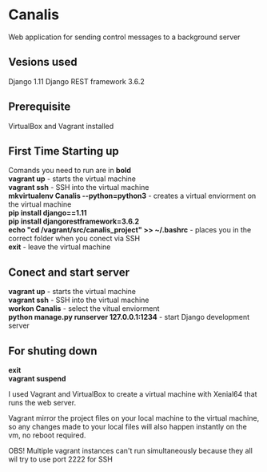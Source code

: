 # Canalis

Web application for sending control messages to a background server

<h2>Vesions used</h2>
Django 1.11
Django REST framework 3.6.2

<h2>Prerequisite</h2>
VirtualBox and Vagrant installed

<h2>First Time Starting up</h2>
Comands you need to run are in <b>bold</b><br>
<b>vagrant up</b> - starts the virtual machine<br>
<b>vagrant ssh</b> - SSH into the virtual machine<br>
<b>mkvirtualenv Canalis --python=python3</b> - creates a virtual enviorment on the virtual machine<br>
<b>pip install django==1.11</b><br>
<b>pip install djangorestframework=3.6.2</b><br>
<b>echo "cd /vagrant/src/canalis_project" >> ~/.bashrc</b> - places you in the correct folder when you conect via SSH<br>
<b>exit</b> - leave the virtual machine 

<h2>Conect and start server</h2>
<b>vagrant up</b> - starts the virtual machine<br>
<b>vagrant ssh</b> - SSH into the virtual machine<br>
<b>workon Canalis</b> - select the vitual enviorment<br>
<b>python manage.py runserver 127.0.0.1:1234</b> - start Django development server

<h2>For shuting down</h2>
<b>exit</b><br>
<b>vagrant suspend</b>

I used Vagrant and VirtualBox to create a virtual machine with Xenial64 that runs
the web server.

Vagrant mirror the project files on your local machine to the virtual machine, so any
changes made to your local files will also happen instantly on the vm, no reboot required.

OBS! Multiple vagrant instances can't run simultaneously because they all wil try to use port 2222 for SSH